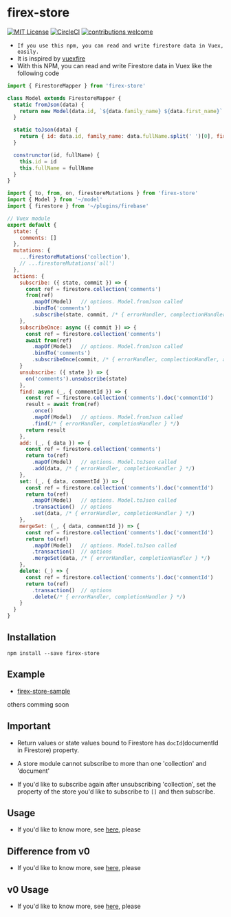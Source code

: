 # firex-store

[![MIT License](http://img.shields.io/badge/license-MIT-blue.svg?style=flat)](LICENSE)
[![CircleCI](https://circleci.com/gh/nor-ko-hi-jp/firex-store.svg?style=svg)](https://circleci.com/gh/nor-ko-hi-jp/firex-store)
[![contributions welcome](https://img.shields.io/badge/contributions-welcome-brightgreen.svg?style=flat)](https://github.com/nor-ko-hi-jp/firex-store/issues)

- `If you use this npm, you can read and write firestore data in Vuex, easily.`
- It is inspired by [vuexfire](https://github.com/vuejs/vuefire)
- With this NPM, you can read and write Firestore data in Vuex like the following code
```js
import { FirestoreMapper } from 'firex-store'

class Model extends FirestoreMapper {
  static fromJson(data) {
    return new Model(data.id, `${data.family_name} ${data.first_name}` )
  }

  static toJson(data) {
    return { id: data.id, family_name: data.fullName.split(' ')[0], first_name: data.fullName.split(' ')[1] }
  }

  construnctor(id, fullName) {
    this.id = id
    this.fullName = fullName
  }
}
```

```js
import { to, from, on, firestoreMutations } from 'firex-store'
import { Model } from '~/model'
import { firestore } from '~/plugins/firebase'

// Vuex module
export default {
  state: {
    comments: []
  },
  mutations: {
    ...firestoreMutations('collection'),
    // ...firestoreMutations('all')
  },
  actions: {
    subscribe: ({ state, commit }) => {
      const ref = firestore.collection('comments')
      from(ref)
        .mapOf(Model)   // options. Model.fromJson called
        .bindTo('comments')
        .subscribe(state, commit, /* { errorHandler, complectionHandler, afterMutationCalled } */)
    },
    subscribeOnce: async ({ commit }) => {
      const ref = firestore.collection('comments')
      await from(ref)
        .mapOf(Model)   // options. Model.fromJson called
        .bindTo('comments')
        .subscribeOnce(commit, /* { errorHandler, complectionHandler, afterMutationCalled } */)
    }
    unsubscribe: ({ state }) => {
      on('comments').unsubscribe(state)
    },
    find: async (_, { commentId }) => {
      const ref = firestore.collection('comments').doc('commentId')
      result = await from(ref)
        .once()
        .mapOf(Model)   // options. Model.fromJson called
        .find(/* { errorHandler, completionHandler } */)
      return result
    },
    add: (_, { data }) => {
      const ref = firestore.collection('comments')
      return to(ref)
        .mapOf(Model)   // options. Model.toJson called
        .add(data, /* { errorHandler, completionHandler } */)
    },
    set: (_, { data, commentId }) => {
      const ref = firestore.collection('comments').doc('commentId')
      return to(ref)
        .mapOf(Model)   // options. Model.toJson called
        .transaction()  // options
        .set(data, /* { errorHandler, completionHandler } */)
    },
    mergeSet: (_, { data, commentId }) => {
      const ref = firestore.collection('comments').doc('commentId')
      return to(ref)
        .mapOf(Model)   // options. Model.toJson called
        .transaction()  // options
        .mergeSet(data, /* { errorHandler, completionHandler } */)
    },
    delete: (_) => {
      const ref = firestore.collection('comments').doc('commentId')
      return to(ref)
        .transaction()  // options
        .delete(/* { errorHandler, completionHandler } */)
    }
  }
}
```

## Installation

```
npm install --save firex-store
```

## Example

- [firex-store-sample](https://github.com/nor-ko-hi-jp/firex-store-sample)

others comming soon

## Important

- Return values or state values bound to Firestore has `docId`(documentId in Firestore) property.

- A store module cannot subscribe to more than one 'collection' and 'document'

- If you'd like to subscribe again after unsubscribing 'collection', set the property of the store you'd like to subscribe to `[]` and then subscribe.


## Usage
- If you'd like to know more, see [here](docs/v1/v1-usage.md), please


## Difference from v0

- If you'd like to know more, see [here](docs/v1/v1-difference-from-v0.md), please

## v0 Usage

- If you'd like to know more, see [here](docs/v0/v0-usage.md), please
